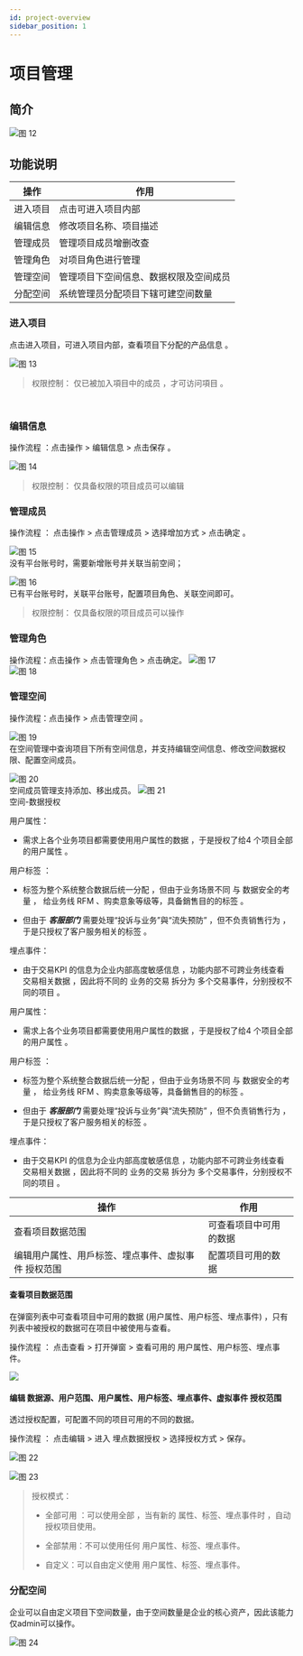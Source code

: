 ```yaml
---
id: project-overview
sidebar_position: 1
---
```


# 项目管理

## 简介[](#jian-jie)

![图 12](/img/7e7fcb157933d45d111869e905d1c6c9e04e86ff5ced3d7313043d4449550a62.png)  


## 功能说明[](#gong-neng-shuo-ming)

| 操作         | 作用                             |
| ------------ | -------------------------------- |
| 进入项目     | 点击可进入项目内部               |
| 编辑信息 | 修改项目名称、项目描述           |
| 管理成员   | 管理项目成员增删改查 |
| 管理角色   | 对项目角色进行管理    |
| 管理空间   | 管理项目下空间信息、数据权限及空间成员   |
| 分配空间   | 系统管理员分配项目下辖可建空间数量    |

### 进入项目[](#qian-wang-xiang-mu)

点击进入项目，可进入项目内部，查看项目下分配的产品信息 。

![图 13](/img/b4bc64d2b0a2a0aba25eb7b2112d2843bab03e79386a09a7612de8d245b79cd5.png)  


> 权限控制： 仅已被加入項目中的成员 ，才可访问項目 。

​

### 编辑信息[](#bian-ji-xiang-mu-xin-xi)

操作流程 ：点击操作 > 编辑信息 > 点击保存 。

![图 14](/img/50df34de75f3b5f47b1964c72d10cc1e4a24a134ab13314c9f44aaf3949fa741.png)  


> 权限控制： 仅具备权限的项目成员可以编辑

### 管理成员[](#geng-huan-fu-ze-ren)

操作流程 ： 点击操作 > 点击管理成员 > 选择增加方式 > 点击确定 。

![图 15](/img/fe03da044c9f93ab6316e548097c1c8c1f53c6e1ba87644ac12577c0bacb5352.png)  
没有平台账号时，需要新增账号并关联当前空间；

![图 16](/img/34a8dd945f1452ebdf4b8858e31a9a2194f95cdb8adb681130465d0649366192.png)  
已有平台账号时，关联平台账号，配置项目角色、关联空间即可。

> 权限控制： 仅具备权限的项目成员可以操作

### 管理角色


操作流程：点击操作 > 点击管理角色 > 点击确定。
![图 17](/img/a1a3f6e89e235e3cfbccbf52f986d414a97820dfdd742848a26eef71b9c4398b.png)  
![图 18](/img/a3b497ce4f06f90d3f5b675be145c04e606ee81676837abbb7e862af4ae63e9e.png)  



### 管理空间



操作流程：点击操作 > 点击管理空间 。

![图 19](/img/10bf13767704801c2ad270bcc84457338f8ef2f0f1881963898d68da3a17c1c4.png)  
在空间管理中查询项目下所有空间信息，并支持编辑空间信息、修改空间数据权限、配置空间成员。

![图 20](/img/70ea7c95bfe6e8a34b3ff7cebbfb593bae00b20e5fb75f5edb436d9f7808c739.png)  
空间成员管理支持添加、移出成员。
![图 21](/img/037dde5fc992ad24aaa95f093db2c485bd61140a4bcda588bb61b132874f4384.png)  
空间-数据授权

用户属性：

* 需求上各个业务项目都需要使用用户属性的数据 ，于是授权了给4 个项目全部的用户属性 。

用户标签 ：

* 标签为整个系统整合数据后统一分配 ，但由于业务场景不同 与 数据安全的考量 ， 给业务线 RFM 、购卖意象等级等，具备銷售目的的标签 。
    
* 但由于 _**客服部门**_ 需要处理“投诉与业务”與“流失预防” ，但不负责销售行为 ，于是只授权了客户服务相关的标签 。

埋点事件：

* 由于交易KPI 的信息为企业内部高度敏感信息 ，功能内部不可跨业务线查看 交易相关数据 ，因此将不同的 业务的交易 拆分为 多个交易事件，分别授权不同的项目 。

用户属性：

* 需求上各个业务项目都需要使用用户属性的数据 ，于是授权了给4 个项目全部的用户属性 。

用户标签 ：

* 标签为整个系统整合数据后统一分配 ，但由于业务场景不同 与 数据安全的考量 ， 给业务线 RFM 、购卖意象等级等，具备銷售目的的标签 。
    
* 但由于 _**客服部门**_ 需要处理“投诉与业务”與“流失预防” ，但不负责销售行为 ，于是只授权了客户服务相关的标签 。

埋点事件：

* 由于交易KPI 的信息为企业内部高度敏感信息 ，功能内部不可跨业务线查看 交易相关数据 ，因此将不同的 业务的交易 拆分为 多个交易事件，分别授权不同的项目 。
    

| 操作  | 作用  |
| --- | --- |
| 查看项目数据范围 | 可查看项目中可用的数据 |
| 编辑用户属性、用戶标签、埋点事件、虚拟事件 授权范围 | 配置项目可用的数据 |


#### 查看项目数据范围[](#cha-kan-xiang-mu-shu-ju-fan-wei)

在弹窗列表中可查看项目中可用的数据 (用户属性、用户标签、埋点事件) ，只有列表中被授权的数据可在项目中被使用与查看。

操作流程 ： 点击查看 > 打开弹窗 > 查看可用的 用户属性、用户标签、埋点事件。

![](/img/assets-M2qbZInaXgdm8kkNosp-MkHBnQw9E0sdmYDJiDL-MkHBtAiMI7dZ8YT-CMnimage.png)


#### 编辑 数据源、用户范围、用户属性、用户标签、埋点事件、虚拟事件 授权范围[](#bian-ji-shu-ju-yuan-yong-hu-fan-wei-yong-hu-shu-xing-yong-hu-biao-qian-mai-dian-shi-jian-xu-ni-shi-jian-shou-quan-fan-wei)

透过授权配置，可配置不同的项目可用的不同的数据。

操作流程 ： 点击编辑 > 进入 埋点数据授权 > 选择授权方式 > 保存。

![图 22](/img/1a6762b3434027e6663b18944f7886f0c2a1ced6af649bf1dba71e20e0038e26.png)  

![图 23](/img/3821cfd1995c2ead9dbacd03973a4736a32ed4de544e9cbd1d08255b7604cf8d.png)  


> 授权模式：
> 
> * 全部可用 ：可以使用全部 ，当有新的 属性、标签、埋点事件时 ，自动授权项目使用。
> 
> * 全部禁用：不可以使用任何 用户属性、标签、埋点事件。 
> 
> * 自定义：可以自由定义使用 用户属性、标签、埋点事件。


### 分配空间[](#shan-chu-xiang-mu)

企业可以自由定义项目下空间数量，由于空间数量是企业的核心资产，因此该能力仅admin可以操作。

![图 24](/img/e634e4e1efc3d228746334f10bf8da05ac14d21105b48fe09b4ad2ff33fbb5e0.png)  
